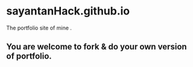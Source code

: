 # sayantanHack.github.io
The portfolio site of mine .

## You are welcome to fork & do your own version of  portfolio. 

